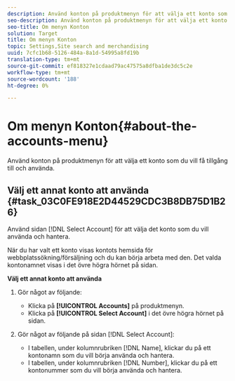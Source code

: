 ```yaml
---
description: Använd konton på produktmenyn för att välja ett konto som du vill få tillgång till och använda.
seo-description: Använd konton på produktmenyn för att välja ett konto som du vill få tillgång till och använda.
seo-title: Om menyn Konton
solution: Target
title: Om menyn Konton
topic: Settings,Site search and merchandising
uuid: 7cfc1b68-5126-484a-8a1d-54995a8fd19b
translation-type: tm+mt
source-git-commit: ef818327e1cdaad79ac47575a8dfba1de3dc5c2e
workflow-type: tm+mt
source-wordcount: '188'
ht-degree: 0%

---
```



# Om menyn Konton{#about-the-accounts-menu}

Använd konton på produktmenyn för att välja ett konto som du vill få tillgång till och använda.

## Välj ett annat konto att använda {#task_03C0FE918E2D44529CDC3B8DB75D1B26}

Använd sidan [!DNL Select Account] för att välja det konto som du vill använda och hantera.

<!-- 

t_selecting_a_different_account_to_use.xml

 -->

När du har valt ett konto visas kontots hemsida för webbplatssökning/försäljning och du kan börja arbeta med den. Det valda kontonamnet visas i det övre högra hörnet på sidan.

**Välj ett annat konto att använda**

1. Gör något av följande:

   * Klicka på **[!UICONTROL Accounts]** på produktmenyn.
   * Klicka på **[!UICONTROL Select Account]** i det övre högra hörnet på sidan.

1. Gör något av följande på sidan [!DNL Select Account]:

   * I tabellen, under kolumnrubriken [!DNL Name], klickar du på ett kontonamn som du vill börja använda och hantera.
   * I tabellen, under kolumnrubriken [!DNL Number], klickar du på ett kontonummer som du vill börja använda och hantera.

